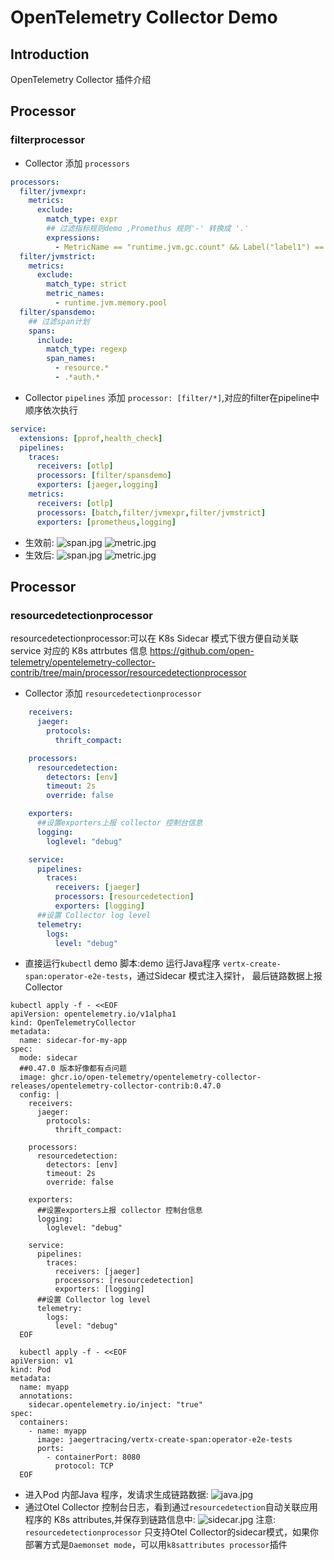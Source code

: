 <a name="wSh88"></a>
# OpenTelemetry Collector Demo
<a name="XGdFY"></a>
## Introduction
OpenTelemetry Collector 插件介绍



## Processor
### filterprocessor
- Collector 添加 `processors`
```yaml
processors:
  filter/jvmexpr:
    metrics:
      exclude:
        match_type: expr
        ## 过滤指标规则demo ,Promethus 规则'-' 转换成 '.'
        expressions:
          - MetricName == "runtime.jvm.gc.count" && Label("label1") == "value1"
  filter/jvmstrict:
    metrics:
      exclude:
        match_type: strict
        metric_names:
          - runtime.jvm.memory.pool
  filter/spansdemo:
    ## 过滤span计划
    spans:
      include:
        match_type: regexp
        span_names:
          - resource.*
          - .*auth.*
```
- Collector `pipelines` 添加 `processor: [filter/*]`,对应的filter在pipeline中顺序依次执行
```yaml
service:
  extensions: [pprof,health_check]
  pipelines:
    traces:
      receivers: [otlp]
      processors: [filter/spansdemo]
      exporters: [jaeger,logging]
    metrics:
      receivers: [otlp]
      processors: [batch,filter/jvmexpr,filter/jvmstrict]
      exporters: [prometheus,logging]
```
- 生效前: 
  ![span.jpg](../assets/filter-prespan.png)
  ![metric.jpg](../assets/filter-premetric.jpg)
- 生效后: 
  ![span.jpg](../assets/filter-span.png)
  ![metric.jpg](../assets/filter-metric.png)


## Processor
### resourcedetectionprocessor
resourcedetectionprocessor:可以在 K8s Sidecar 模式下很方便自动关联 service 对应的 K8s attrbutes 信息
https://github.com/open-telemetry/opentelemetry-collector-contrib/tree/main/processor/resourcedetectionprocessor
- Collector 添加 `resourcedetectionprocessor`
```yaml
    receivers:
      jaeger:
        protocols:
          thrift_compact:

    processors:
      resourcedetection:
        detectors: [env]
        timeout: 2s
        override: false

    exporters:
      ##设置exporters上报 collector 控制台信息
      logging:
        loglevel: "debug"

    service:
      pipelines:
        traces:
          receivers: [jaeger]
          processors: [resourcedetection]
          exporters: [logging]
      ##设置 Collector log level
      telemetry:
        logs:
          level: "debug"      
```
- 直接运行`kubectl` demo 脚本:demo 运行Java程序 `vertx-create-span:operator-e2e-tests`，通过Sidecar 模式注入探针， 最后链路数据上报Collector
``` shell
kubectl apply -f - <<EOF
apiVersion: opentelemetry.io/v1alpha1
kind: OpenTelemetryCollector
metadata:
  name: sidecar-for-my-app
spec:
  mode: sidecar
  ##0.47.0 版本好像都有点问题
  image: ghcr.io/open-telemetry/opentelemetry-collector-releases/opentelemetry-collector-contrib:0.47.0
  config: |
    receivers:
      jaeger:
        protocols:
          thrift_compact:

    processors:
      resourcedetection:
        detectors: [env]
        timeout: 2s
        override: false         

    exporters:
      ##设置exporters上报 collector 控制台信息
      logging:
        loglevel: "debug"    

    service:
      pipelines:
        traces:
          receivers: [jaeger]
          processors: [resourcedetection]
          exporters: [logging]
      ##设置 Collector log level
      telemetry:
        logs:
          level: "debug"               
  EOF

  kubectl apply -f - <<EOF
apiVersion: v1
kind: Pod
metadata:
  name: myapp
  annotations:
    sidecar.opentelemetry.io/inject: "true"
spec:
  containers:
    - name: myapp
      image: jaegertracing/vertx-create-span:operator-e2e-tests
      ports:
        - containerPort: 8080
          protocol: TCP
  EOF
```
- 进入Pod 内部Java 程序，发请求生成链路数据:
  ![java.jpg](../assets/resourcedetection-java.png)
- 通过Otel Collector 控制台日志，看到通过`resourcedetection`自动关联应用程序的 K8s attributes,并保存到链路信息中:
  ![sidecar.jpg](../assets/resourcedetection-sidecar.png)
注意: `resourcedetectionprocessor` 只支持Otel Collector的sidecar模式，如果你部署方式是`Daemonset mode`，可以用`k8sattributes processor`插件
